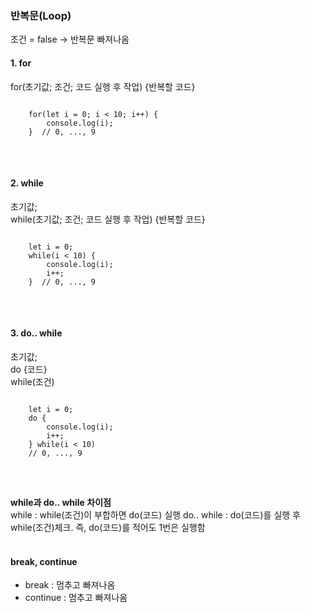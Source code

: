 ### 반복문(Loop)   
조건 = false  →  반복문 빠져나옴

#### 1. for   
for(초기값; 조건; 코드 실행 후 작업) {반복할 코드}   

<pre>
<code>
    for(let i = 0; i < 10; i++) {
        console.log(i);
    }  // 0, ..., 9
</code>
</pre>
<br>

#### 2. while   
초기값;   
while(초기값; 조건; 코드 실행 후 작업) {반복할 코드}   

<pre>
<code>
    let i = 0;
    while(i < 10) {
        console.log(i);
        i++;
    }  // 0, ..., 9
</code>
</pre>
<br>

#### 3. do.. while   
초기값;   
do {코드}   
while(조건)    

<pre>
<code>
    let i = 0;
    do {
        console.log(i);
        i++;
    } while(i < 10)
    // 0, ..., 9
</code>
</pre>
<br>

**while과 do.. while 차이점**   
while : while(조건)이 부합하면 do(코드) 실행
do.. while : do(코드)를 실행 후 while(조건)체크. 즉, do(코드)를 적어도 1번은 실행함   
<br>


#### break, continue
- break : 멈추고 빠져나옴
- continue : 멈추고 빠져나옴